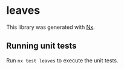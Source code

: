 # leaves

This library was generated with [Nx](https://nx.dev).

## Running unit tests

Run `nx test leaves` to execute the unit tests.
